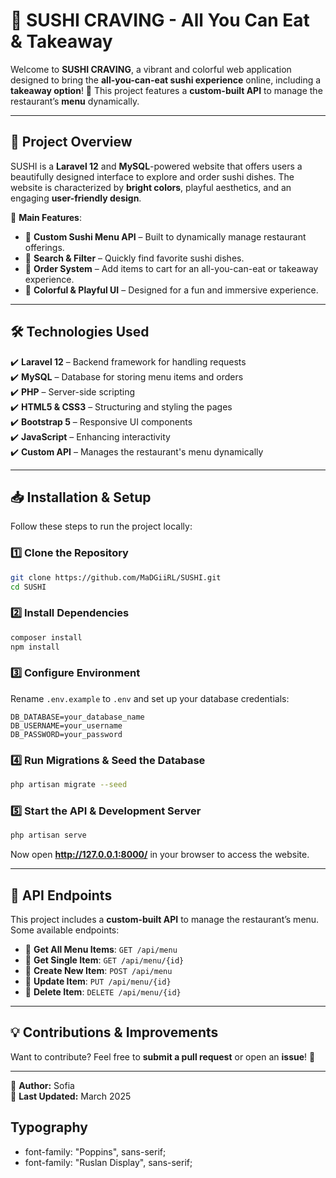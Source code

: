 # 🍣 SUSHI CRAVING - All You Can Eat & Takeaway

Welcome to **SUSHI CRAVING**, a vibrant and colorful web application designed to bring the **all-you-can-eat sushi experience** online, including a **takeaway option**! 🎌 This project features a **custom-built API** to manage the restaurant’s **menu** dynamically.

---

## 🎨 Project Overview

SUSHI is a **Laravel 12** and **MySQL**-powered website that offers users a beautifully designed interface to explore and order sushi dishes. The website is characterized by **bright colors**, playful aesthetics, and an engaging **user-friendly design**.

📌 **Main Features**:
- 🍱 **Custom Sushi Menu API** – Built to dynamically manage restaurant offerings.
- 🔎 **Search & Filter** – Quickly find favorite sushi dishes.
- 🛒 **Order System** – Add items to cart for an all-you-can-eat or takeaway experience.
- 🎨 **Colorful & Playful UI** – Designed for a fun and immersive experience.

---

## 🛠️ Technologies Used

✔️ **Laravel 12** – Backend framework for handling requests  
✔️ **MySQL** – Database for storing menu items and orders  
✔️ **PHP** – Server-side scripting  
✔️ **HTML5 & CSS3** – Structuring and styling the pages  
✔️ **Bootstrap 5** – Responsive UI components  
✔️ **JavaScript** – Enhancing interactivity  
✔️ **Custom API** – Manages the restaurant's menu dynamically  

---

## 📥 Installation & Setup

Follow these steps to run the project locally:

### 1️⃣ Clone the Repository
```bash
git clone https://github.com/MaDGiiRL/SUSHI.git
cd SUSHI
```

### 2️⃣ Install Dependencies
```bash
composer install
npm install
```

### 3️⃣ Configure Environment
Rename `.env.example` to `.env` and set up your database credentials:
```env
DB_DATABASE=your_database_name
DB_USERNAME=your_username
DB_PASSWORD=your_password
```

### 4️⃣ Run Migrations & Seed the Database
```bash
php artisan migrate --seed
```

### 5️⃣ Start the API & Development Server
```bash
php artisan serve
```

Now open **http://127.0.0.1:8000/** in your browser to access the website.

---

## 🚀 API Endpoints

This project includes a **custom-built API** to manage the restaurant’s menu. Some available endpoints:

- 📌 **Get All Menu Items**: `GET /api/menu`
- 📌 **Get Single Item**: `GET /api/menu/{id}`
- 📌 **Create New Item**: `POST /api/menu`
- 📌 **Update Item**: `PUT /api/menu/{id}`
- 📌 **Delete Item**: `DELETE /api/menu/{id}`

---

## 💡 Contributions & Improvements

Want to contribute? Feel free to **submit a pull request** or open an **issue**! 🚀

---

📌 **Author:** Sofia  
📅 **Last Updated:** March 2025  


## Typography
- font-family: "Poppins", sans-serif;
- font-family: "Ruslan Display", sans-serif;

